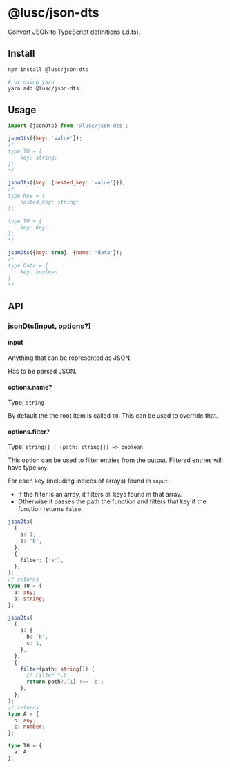 # @lusc/json-dts

Convert JSON to TypeScript definitions (.d.ts).

## Install

```sh
npm install @lusc/json-dts

# or using yarn
yarn add @lusc/json-dts
```

## Usage

```js
import {jsonDts} from '@lusc/json-dts';

jsonDts({key: 'value'});
/*
type T0 = {
	key: string;
};
*/

jsonDts({key: {nested_key: 'value'}});
/*
type Key = {
	nested_key: string;
};

type T0 = {
	key: Key;
};
*/

jsonDts({key: true}, {name: 'data'});
/*
type Data = {
	key: boolean
}
*/
```

## API

### jsonDts(input, options?)

#### input

Anything that can be represented as JSON.

Has to be parsed JSON.

#### options.name?

Type: `string`

By default the the root item is called `T0`. This can be used to override that.

#### options.filter?

Type: `string[] | (path: string[]) => boolean`

This option can be used to filter entries from the output. Filtered entries will have type `any`.

For each key (including indices of arrays) found in `input`:

- If the filter is an array, it filters all keys found in that array.
- Otherwise it passes the path the function and filters that key if the function returns `false`.

```ts
jsonDts(
  {
    a: 1,
    b: 'b',
  },
  {
    filter: ['a'],
  },
);
// returns
type T0 = {
  a: any;
  b: string;
};

jsonDts(
  {
    a: {
      b: 'b',
      c: 1,
    },
  },
  {
    filter(path: string[]) {
      // Filter *.b
      return path?.[1] !== 'b';
    },
  },
);
// returns
type A = {
  b: any;
  c: number;
};

type T0 = {
  a: A;
};
```
